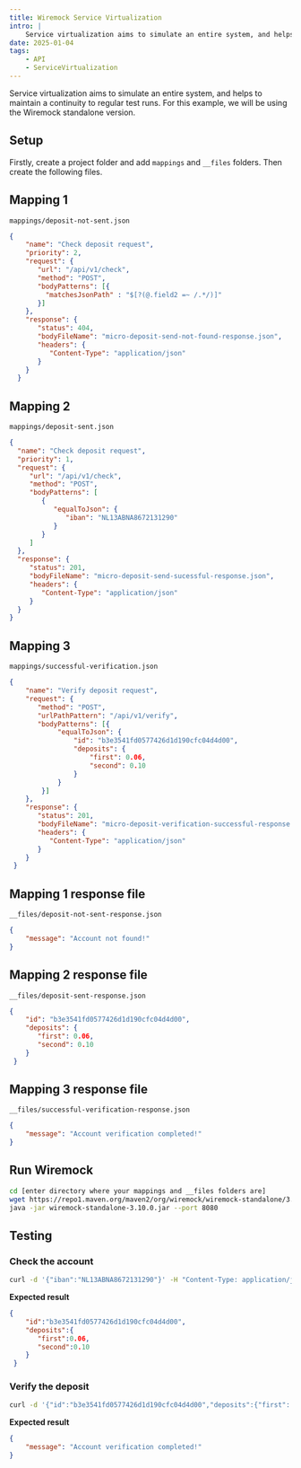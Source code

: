 ```yaml
---
title: Wiremock Service Virtualization
intro: |
    Service virtualization aims to simulate an entire system, and helps to maintain a continuity to regular test runs.
date: 2025-01-04
tags:
    - API
    - ServiceVirtualization
---
```


Service virtualization aims to simulate an entire system, and helps to maintain a continuity to regular test runs. For this example, we will be using the Wiremock standalone version.

## Setup

Firstly, create a project folder and add `mappings` and `__files` folders.  Then create the following files.

## Mapping 1

`mappings/deposit-not-sent.json`
```json
{
    "name": "Check deposit request",
    "priority": 2,
    "request": {
       "url": "/api/v1/check",
       "method": "POST",
       "bodyPatterns": [{
         "matchesJsonPath" : "$[?(@.field2 =~ /.*/)]"
       }]
    },
    "response": {
       "status": 404,
       "bodyFileName": "micro-deposit-send-not-found-response.json",
       "headers": {
          "Content-Type": "application/json"
       }
    }
  }
  ```

## Mapping 2

`mappings/deposit-sent.json`
```json
{
  "name": "Check deposit request",
  "priority": 1,
  "request": {
     "url": "/api/v1/check",
     "method": "POST",
     "bodyPatterns": [
        {
           "equalToJson": {
              "iban": "NL13ABNA8672131290"
           }
        }
     ]
  },
  "response": {
     "status": 201,
     "bodyFileName": "micro-deposit-send-sucessful-response.json",
     "headers": {
        "Content-Type": "application/json"
     }
  }
}
  ```

## Mapping 3

`mappings/successful-verification.json`
```json
{
	"name": "Verify deposit request",
	"request": {
	   "method": "POST",
	   "urlPathPattern": "/api/v1/verify",
	   "bodyPatterns": [{
			"equalToJson": {
				"id": "b3e3541fd0577426d1d190cfc04d4d00",
				"deposits": {
					"first": 0.06,
					"second": 0.10
				}
			}
		}]
	},
	"response": {
	   "status": 201,
	   "bodyFileName": "micro-deposit-verification-successful-response.json",
	   "headers": {
		  "Content-Type": "application/json"
	   }
	}
 }
```


## Mapping 1 response file

`__files/deposit-not-sent-response.json`
```json
{
    "message": "Account not found!"
}
```

## Mapping 2 response file

`__files/deposit-sent-response.json`
```json
{
    "id": "b3e3541fd0577426d1d190cfc04d4d00",
    "deposits": {
       "first": 0.06,
       "second": 0.10
    }
 }
```

## Mapping 3 response file

`__files/successful-verification-response.json`
```json
{
    "message": "Account verification completed!"
}
```

## Run Wiremock

```bash
cd [enter directory where your mappings and __files folders are]
wget https://repo1.maven.org/maven2/org/wiremock/wiremock-standalone/3.10.0/wiremock-standalone-3.10.0.jar
java -jar wiremock-standalone-3.10.0.jar --port 8080
```

## Testing

### Check the account

```bash
curl -d '{"iban":"NL13ABNA8672131290"}' -H "Content-Type: application/json" -X POST http://localhost:8080/api/v1/check
```

**Expected result**

```json
{
    "id":"b3e3541fd0577426d1d190cfc04d4d00",
    "deposits":{
       "first":0.06,
       "second":0.10
    }
 }
```

### Verify the deposit

```bash
curl -d '{"id":"b3e3541fd0577426d1d190cfc04d4d00","deposits":{"first": 0.06,"second": 0.10}}' -H "Content-Type: application/json" -X POST http://localhost:8080/api/v1/verify
```

**Expected result**

```json
{
    "message": "Account verification completed!"
}
```